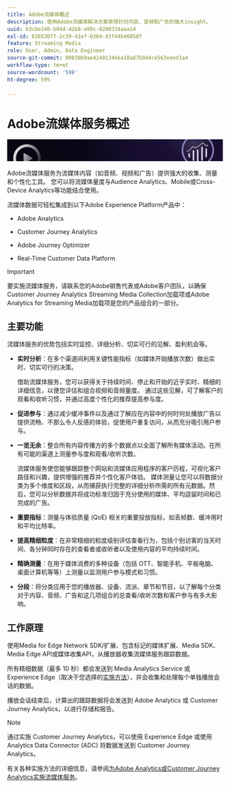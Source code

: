 ```yaml
---
title: Adobe流媒体概述
description: 使用Adobe流媒体解决方案获得针对内容、音频和广告的强大insight。
uuid: b3cbe240-b94d-42b8-a99c-0280334aaa14
exl-id: 826530f7-2c39-41ef-b3b4-d3f44b46858f
feature: Streaming Media
role: User, Admin, Data Engineer
source-git-commit: 0083869ae4248134dea18a87b9d4ce563eeed1a4
workflow-type: tm+mt
source-wordcount: '598'
ht-degree: 59%

---
```


# Adobe流媒体服务概述

![横幅](./assets/media_analytics_banner.png)

Adobe流媒体服务为流媒体内容（如音频、视频和广告）提供强大的收集、测量和个性化工具。 您可以将流媒体量度与Audience Analytics、Mobile或Cross-Device Analytics等功能结合使用。

流媒体数据可轻松集成到以下Adobe Experience Platform产品中：

* Adobe Analytics

* Customer Journey Analytics

* Adobe Journey Optimizer

* Real-Time Customer Data Platform

>[!IMPORTANT]
>
>要实施流媒体服务，请联系您的Adobe销售代表或Adobe客户团队，以确保Customer Journey Analytics Streaming Media Collection加载项或Adobe Analytics for Streaming Media加载项是您的产品组合的一部分。

## 主要功能

流媒体服务的优势包括实时监控、详细分析、切实可行的见解、盈利机会等。

* **实时分析**：在多个渠道间利用关键性能指标（如媒体开始播放次数）做出实时、切实可行的决策。

  借助流媒体服务，您可以获得关于持续时间、停止和开始的近乎实时、精细的详细信息，以便您评估和组合视频和音频量度。 通过这些见解，可了解客户的观看和收听习惯，并通过高度个性化的推荐提高参与度。

* **促进参与**：通过减少缓冲事件以及通过了解应在内容中的何时何处播放广告以提供流畅、不那么令人反感的体验，促使用户重复访问，从而充分吸引用户参与。

* **一览无余**：整合所有内容传播方的多个数据点以全面了解所有媒体活动。在所有可能的渠道上测量参与度和观看/收听次数。

  流媒体服务使您能够跟踪整个网站和流媒体应用程序的客户历程，可视化客户路径和兴趣，提供增强的推荐并个性化客户体验。  媒体测量让您可以将数据分类为多个维度和区段，从而捕获执行完整的详细分析所需的所有元数据。然后，您可以分析数据并将成功标准归因于充分使用的媒体、平均逗留时间和已完成的广告。

* **重要指标**：测量与体验质量 (QoE) 相关的重要投放指标，如丢帧数、缓冲用时和平均比特率。

* **提高精细粒度**：在非常精细的粒度级别评估查看行为，包括个别访客的当天时间、各分钟同时存在的查看者或收听者以及使用内容的平均持续时间。

* **精确测量**：在用于媒体消费的多种设备（包括 OTT、智能手机、平板电脑、桌面计算机等等）上测量以监测用户参与模式和习惯。

* **分段**：将分类应用于您的播放器、设备、流派、章节和节目，以了解每个分类对于内容、音频、广告和这几项组合的总查看/收听次数和客户参与有多大影响。


## 工作原理

使用Media for Edge Network SDK/扩展、包含标记的媒体扩展、Media SDK、Media Edge API或媒体收集API，从播放器收集流媒体服务跟踪数据。

所有精细数据（最多 10 秒）都会发送到 Media Analytics Service 或 Experience Edge（取决于您选择的[实施方法](/help/implementation/overview.md)），并会收集和处理每个单独播放会话的数据。

播放会话结束后，计算出的跟踪数据将会发送到 Adob&#x200B;e Analytics 或 Customer Journey Analytics，以进行存储和报告。

>[!NOTE]
>
>通过实施 Customer Journey Analytics，可以使用 Experience Edge 或使用 Analytics Data Connector (ADC) 将数据发送到 Customer Journey Analytics。


有关各种实施方法的详细信息，请参阅[为Adobe Analytics或Customer Journey Analytics实施流媒体服务](/help/implementation/overview.md)。
